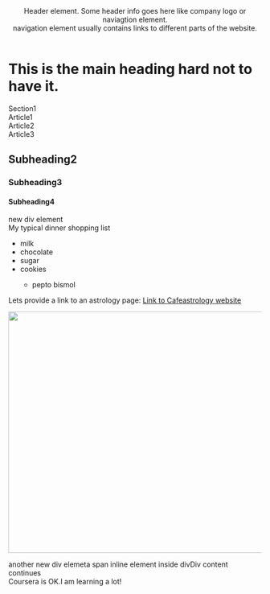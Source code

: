 <!doctype html>
<html>
<head>
<meta charset="utf-8">
<title>Coursera is cool!</title>
</head>
<body>
<header>Header element. Some header info goes here like company logo or naviagtion element.
<nav>navigation element usually contains links to different parts of the website.</nav></header>
<h1>This is the main heading hard not to have it.</h1>
<section>
 Section1
 <article>Article1</article>
 <article>Article2</article>
 <article>Article3</article>
</section>
<h2>Subheading2</h2>
<h3>Subheading3</h3>
<h4>Subheading4</h4>
<div>new div element</div>
 <div>My typical dinner shopping list
<ul>
	<li>milk</li>
		<li>chocolate</li>
		<li>sugar</>
 <li>cookies</li>
  <ul>
		<li>pepto bismol</li>
  </ul>
 </ul>
</div>
<section>
<p>Lets provide a link to an astrology page:
<a href="https://cafeastrology.com/" target="_blank" title="like our page">Link to Cafeastrology website</a>
</p>
</section>
<p>
<img src="https://images.unsplash.com/photo-1500622944204-b135684e99fd?ixlib=rb-4.0.3&ixid=MnwxMjA3fDB8MHxwaG90by1wYWdlfHx8fGVufDB8fHx8&auto=format&fit=crop&w=2061&q=80" 
width="640" height="480">
</p>	
<div>another new div elemet<span>a span inline element inside div</span>Div content continues</div>
Coursera is OK.I am learning a lot!
</body>
</html>
